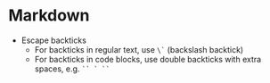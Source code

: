 # Markdown

* Escape backticks
  * For backticks in regular text, use `` \` `` (backslash backtick)
  * For backticks in code blocks, use double backticks with
extra spaces, e.g. ```` `` ` `` ````
